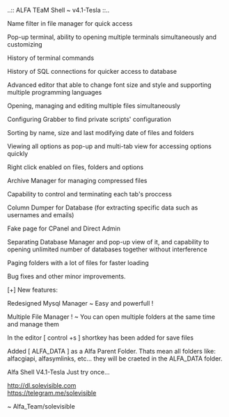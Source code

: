 ..:: ALFA TEaM Shell ~ v4.1-Tesla ::..

<p>Name filter in file manager for quick access</p>
<p>Pop-up terminal, ability to opening multiple terminals simultaneously and customizing</p>
<p>History of terminal commands</p>
<p>History of SQL connections for quicker access to database</p>
<p>Advanced editor that able to change font size and style and supporting multiple programming languages</p>
<p>Opening, managing and editing multiple files simultaneously</p>
<p>Configuring Grabber to find private scripts' configuration</p>
<p>Sorting by name, size and last modifying date of files and folders</p>
<p>Viewing all options as pop-up and multi-tab view for accessing options quickly</p>
<p>Right click enabled on files, folders and options</p>
<p>Archive Manager for managing compressed files</p>
<p>Capability to control and terminating each tab's proccess</p>
<p>Column Dumper for Database (for extracting specific data such as usernames and emails)</p>
<p>Fake page for CPanel and Direct Admin</p>
<p>Separating Database Manager and pop-up view of it, and capability to opening unlimited number of databases together without interference</p>
<p>Paging folders with a lot of files for faster loading</p>
<p>Bug fixes and other minor improvements.</p>

<p>[+] New features:</p>

<p>Redesigned Mysql Manager ~ Easy and powerfull !</p>
<p>Multiple File Manager ! ~ You can open multiple folders at the same time and manage them</p>
<p>In the editor [ control +s ] shortkey has been added for save files</p>
<p>Added [ ALFA_DATA ] as a Alfa Parent Folder. Thats mean all folders like: alfacgiapi, alfasymlinks, etc... they will be craeted in the ALFA_DATA folder.</p>

Alfa Shell V4.1-Tesla
Just try once...

http://dl.solevisible.com<br>
https://telegram.me/solevisible

~ Alfa_Team/solevisible
